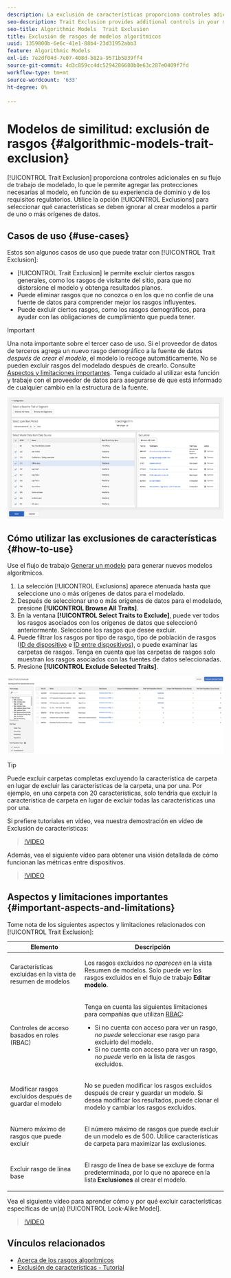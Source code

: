 ```yaml
---
description: La exclusión de características proporciona controles adicionales en el flujo de trabajo de modelado, lo que le permite añadir las protecciones necesarias al modelo, en función de su experiencia en el dominio y los requisitos regulatorios. Utilice la opción Exclusiones para seleccionar qué rasgos se deben ignorar al crear modelos a partir de una o varias fuentes de datos.
seo-description: Trait Exclusion provides additional controls in your modeling workflow, allowing you to add the necessary guard rails to the model, based on your domain expertise and regulatory requirements. Use the Exclusions option to select which traits to ignore when creating models from one or more data sources.
seo-title: Algorithmic Models  Trait Exclusion
title: Exclusión de rasgos de modelos algorítmicos
uuid: 1359800b-6e6c-41e1-88b4-23d31952abb3
feature: Algorithmic Models
exl-id: 7e2df04d-7e07-408d-b82a-9571b5839ff4
source-git-commit: 4d3c859cc4dc5294286680b0e63c287e0409f7fd
workflow-type: tm+mt
source-wordcount: '633'
ht-degree: 0%

---
```


# Modelos de similitud: exclusión de rasgos {#algorithmic-models-trait-exclusion}

[!UICONTROL Trait Exclusion] proporciona controles adicionales en su flujo de trabajo de modelado, lo que le permite agregar las protecciones necesarias al modelo, en función de su experiencia de dominio y de los requisitos regulatorios. Utilice la opción [!UICONTROL Exclusions] para seleccionar qué características se deben ignorar al crear modelos a partir de uno o más orígenes de datos.

## Casos de uso {#use-cases}

Estos son algunos casos de uso que puede tratar con [!UICONTROL Trait Exclusion]:

* [!UICONTROL Trait Exclusion] le permite excluir ciertos rasgos generales, como los rasgos de visitante del sitio, para que no distorsione el modelo y obtenga resultados planos.
* Puede eliminar rasgos que no conozca o en los que no confíe de una fuente de datos para comprender mejor los rasgos influyentes.
* Puede excluir ciertos rasgos, como los rasgos demográficos, para ayudar con las obligaciones de cumplimiento que pueda tener.

>[!IMPORTANT]
>
>Una nota importante sobre el tercer caso de uso. Si el proveedor de datos de terceros agrega un nuevo rasgo demográfico a la fuente de datos *después de crear el modelo*, el modelo lo recoge automáticamente. No se pueden excluir rasgos del modelado después de crearlo. Consulte [Aspectos y limitaciones importantes](../../features/algorithmic-models/trait-exclusion-algo-models.md#important-aspects-and-limitations). Tenga cuidado al utilizar esta función y trabaje con el proveedor de datos para asegurarse de que está informado de cualquier cambio en la estructura de la fuente.

![](assets/lam_exclude_traits.png)

## Cómo utilizar las exclusiones de características {#how-to-use}

Use el flujo de trabajo [Generar un modelo](../../features/algorithmic-models/create-model.md#build-model) para generar nuevos modelos algorítmicos.

1. La selección [!UICONTROL Exclusions] aparece atenuada hasta que seleccione uno o más orígenes de datos para el modelado.
2. Después de seleccionar uno o más orígenes de datos para el modelado, presione **[!UICONTROL Browse All Traits]**.
3. En la ventana **[!UICONTROL Select Traits to Exclude]**, puede ver todos los rasgos asociados con los orígenes de datos que seleccionó anteriormente. Seleccione los rasgos que desee excluir.
4. Puede filtrar los rasgos por tipo de rasgo, tipo de población de rasgos ([ID de dispositivo](../../reference/ids-in-aam.md) e [ID entre dispositivos](../../reference/ids-in-aam.md)), o puede examinar las carpetas de rasgos. Tenga en cuenta que las carpetas de rasgos solo muestran los rasgos asociados con las fuentes de datos seleccionadas.
5. Presione **[!UICONTROL Exclude Selected Traits]**.

![exclusiones de rasgos](assets/trait-exclusions-browse-traits.png)

>[!TIP]
>
>Puede excluir carpetas completas excluyendo la característica de carpeta en lugar de excluir las características de la carpeta, una por una. Por ejemplo, en una carpeta con 20 características, solo tendría que excluir la característica de carpeta en lugar de excluir todas las características una por una.

Si prefiere tutoriales en vídeo, vea nuestra demostración en vídeo de Exclusión de características:

>[!VIDEO](https://video.tv.adobe.com/v/25569/?quality=12)

Además, vea el siguiente vídeo para obtener una visión detallada de cómo funcionan las métricas entre dispositivos.

>[!VIDEO](https://video.tv.adobe.com/v/33445/?quality=12)

## Aspectos y limitaciones importantes {#important-aspects-and-limitations}

Tome nota de los siguientes aspectos y limitaciones relacionados con [!UICONTROL Trait Exclusion]:

<table id="table_BA5C3545BC9E4717BD567B00C803AA53"> 
 <thead> 
  <tr> 
   <th colname="col1" class="entry"> Elemento </th> 
   <th colname="col2" class="entry"> Descripción </th>
  </tr> 
 </thead>
 <tbody> 
  <tr> 
   <td colname="col1"> <p>Características excluidas en la vista de resumen de modelos </p> </td>
   <td colname="col2"> <p>Los rasgos excluidos <i>no aparecen</i> en la vista Resumen de modelos. Solo puede ver los rasgos excluidos en el flujo de trabajo <b><span class="uicontrol"> Editar modelo</span></b>. </p> </td>
  </tr> 
  <tr> 
   <td colname="col1"> <p>Controles de acceso basados en roles (RBAC) </p> </td>
   <td colname="col2"> <p>Tenga en cuenta las siguientes limitaciones para compañías que utilizan <a href="../../features/administration/administration-overview.md#administration"> RBAC</a>: </p> <p>
     <ul id="ul_38A4056C235B428C822EA4A353893786"> 
      <li id="li_2624FB35581F4807B8530910D63FFDBF">Si no cuenta con acceso para ver un rasgo, <i>no puede</i> seleccionar ese rasgo para excluirlo del modelo. </li>
      <li id="li_3FD7A12AAAA8462EA84A760C05F20379">Si no cuenta con acceso para ver un rasgo, <i>no puede</i> verlo en la lista de rasgos excluidos. </li>
     </ul> </p> </td>
  </tr> 
  <tr> 
   <td colname="col1"> <p>Modificar rasgos excluidos después de guardar el modelo </p> </td>
   <td colname="col2"> <p>No se pueden modificar los rasgos excluidos después de crear y guardar un modelo. Si desea modificar los resultados, puede clonar el modelo y cambiar los rasgos excluidos. </p> </td>
  </tr> 
  <tr> 
   <td colname="col1"> <p>Número máximo de rasgos que puede excluir </p> </td>
   <td colname="col2"> <p>El número máximo de rasgos que puede excluir de un modelo es de 500. Utilice características de carpeta para maximizar las exclusiones. </p> </td>
  </tr> 
  <tr> 
   <td colname="col1"> <p>Excluir rasgo de línea base </p> </td>
   <td colname="col2"> <p>El rasgo de línea de base se excluye de forma predeterminada, por lo que no aparece en la lista <b><span class="uicontrol"> Exclusiones</span></b> al crear el modelo. </p> </td>
  </tr>
 </tbody>
</table>

Vea el siguiente vídeo para aprender cómo y por qué excluir características específicas de un(a) [!UICONTROL Look-Alike Model].

>[!VIDEO](https://video.tv.adobe.com/v/25569/)

## Vínculos relacionados

* [Acerca de los rasgos algorítmicos](/help/using/features/algorithmic-models/understanding-models.md)
* [Exclusión de características - Tutorial](https://helpx.adobe.com/audience-manager/kt/using/excluding-traits-look-alike-model-feature-video-use.html)
